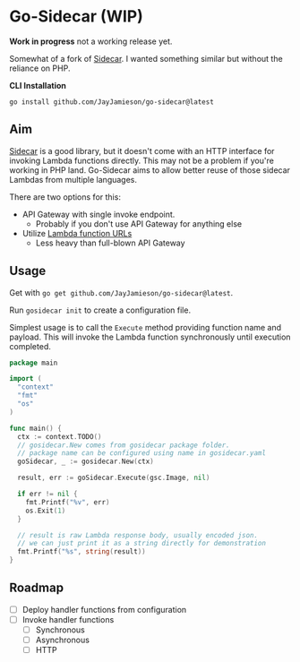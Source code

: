 # Go-Sidecar (WIP)

**Work in progress** not a working release yet.

Somewhat of a fork of [Sidecar](https://github.com/hammerstonedev/sidecar). I wanted something similar but without
the reliance on PHP.

**CLI Installation**

`go install github.com/JayJamieson/go-sidecar@latest`

## Aim

[Sidecar](https://github.com/hammerstonedev/sidecar) is a good library, but it doesn't come with an
HTTP interface for invoking Lambda functions directly. This may not be a problem if you're working in
PHP land. Go-Sidecar aims to allow better reuse of those sidecar Lambdas from multiple languages.

There are two options for this:

- API Gateway with single invoke endpoint.
  - Probably if you don't use API Gateway for anything else
- Utilize [Lambda function URLs](https://docs.aws.amazon.com/lambda/latest/dg/lambda-urls.html)
  - Less heavy than full-blown API Gateway

## Usage

Get with `go get github.com/JayJamieson/go-sidecar@latest`.

Run `gosidecar init` to create a configuration file.

Simplest usage is to call the `Execute` method providing function name and payload. This will invoke the Lambda
function synchronously until execution completed.

```go
package main

import (
  "context"
  "fmt"
  "os"
)

func main() {
  ctx := context.TODO()
  // gosidecar.New comes from gosidecar package folder.
  // package name can be configured using name in gosidecar.yaml
  goSidecar, _ := gosidecar.New(ctx)

  result, err := goSidecar.Execute(gsc.Image, nil)

  if err != nil {
    fmt.Printf("%v", err)
    os.Exit(1)
  }

  // result is raw Lambda response body, usually encoded json.
  // we can just print it as a string directly for demonstration
  fmt.Printf("%s", string(result))
}
```

## Roadmap

- [ ] Deploy handler functions from configuration
- [ ] Invoke handler functions
  - [ ] Synchronous
  - [ ] Asynchronous
  - [ ] HTTP
